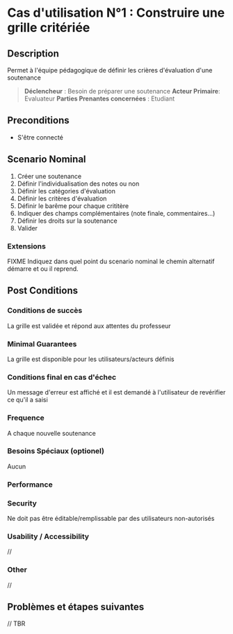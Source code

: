# Cas d'utilisation N°1 :  Construire une grille critériée

##	Description
Permet à l'équipe pédagogique de définir les crières d'évaluation d'une soutenance

> **Déclencheur** : Besoin de préparer une soutenance
> **Acteur Primaire**: Evaluateur
> **Parties Prenantes concernées** : Etudiant
 
 
## Preconditions
- S'être connecté


## Scenario Nominal

1.	Créer une soutenance
2.  Définir l'individualisation des notes ou non
3.	Définir les catégories d'évaluation
4.	Définir les critères d'évaluation
5.	Définir le barême pour chaque crititère
6. Indiquer des champs complémentaires (note finale, commentaires...)
7. Définir les droits sur la soutenance
8. Valider

###	Extensions
FIXME Indiquez dans quel point du scenario nominal le chemin alternatif démarre et ou il reprend.


## Post Conditions
### Conditions de succès 
La grille est validée et répond aux attentes du professeur

### Minimal Guarantees
La grille est disponible pour les utilisateurs/acteurs définis

### Conditions final en cas d'échec
Un message d'erreur est affiché et il est demandé à l'utilisateur de revérifier ce qu'il a saisi

### Frequence
A chaque nouvelle soutenance

### Besoins Spéciaux (optionel)  
Aucun

### Performance
###	Security  
Ne doit pas être éditable/remplissable par des utilisateurs non-autorisés

###	Usability / Accessibility
//
###	Other  
//
##	Problèmes et étapes suivantes  
//
TBR
